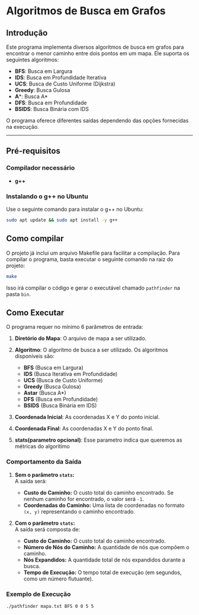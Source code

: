 # Algoritmos de Busca em Grafos

## Introdução

Este programa implementa diversos algoritmos de busca em grafos para encontrar o menor caminho entre dois pontos em um mapa. Ele suporta os seguintes algoritmos:

- **BFS**: Busca em Largura
- **IDS**: Busca em Profundidade Iterativa
- **UCS**: Busca de Custo Uniforme (Dijkstra)
- **Greedy**: Busca Gulosa
- **A***: Busca A*
- **DFS**: Busca em Profundidade
- **BSIDS**: Busca Binária com IDS

O programa oferece diferentes saídas dependendo das opções fornecidas na execução.

---

## Pré-requisitos

### Compilador necessário
- **g++** 

### Instalando o g++ no Ubuntu

Use o seguinte comando para instalar o g++ no Ubuntu:

```bash
sudo apt update && sudo apt install -y g++
```
## Como compilar

O projeto já inclui um arquivo Makefile para facilitar a compilação. Para compilar o programa, basta executar o seguinte comando na raiz do projeto:

```bash
make
```

Isso irá compilar o código e gerar o executável chamado `pathfinder` na pasta `bin`.

## Como Executar

O programa requer no mínimo 6 parâmetros de entrada:

1. **Diretório do Mapa**: O arquivo de mapa a ser utilizado.
2. **Algoritmo**: O algoritmo de busca a ser utilizado. Os algoritmos disponíveis são:
    - **BFS** (Busca em Largura)
    - **IDS** (Busca Iterativa em Profundidade)
    - **UCS** (Busca de Custo Uniforme)
    - **Greedy** (Busca Gulosa)
    - **Astar** (Busca A*)
    - **DFS** (Busca em Profundidade)
    - **BSIDS** (Busca Binária em IDS)

3. **Coordenada Inicial**: As coordenadas X e Y do ponto inicial.
4. **Coordenada Final**: As coordenadas X e Y do ponto final.
5. **stats(parametro opcional)**: Esse parametro indica que queremos as métricas do algoritimo

### Comportamento da Saída

1. **Sem o parâmetro `stats`:**  
   A saída será:
   - **Custo do Caminho:** O custo total do caminho encontrado. Se nenhum caminho for encontrado, o valor será `-1`.
   - **Coordenadas do Caminho:** Uma lista de coordenadas no formato `(x, y)` representando o caminho encontrado.

2. **Com o parâmetro `stats`:**  
   A saída será composta de:
   - **Custo do Caminho:** O custo total do caminho encontrado.
   - **Número de Nós do Caminho:** A quantidade de nós que compõem o caminho.
   - **Nós Expandidos:** A quantidade total de nós expandidos durante a busca.
   - **Tempo de Execução:** O tempo total de execução (em segundos, como um número flutuante).

### Exemplo de Execução

```bash
./pathfinder mapa.txt BFS 0 0 5 5
```